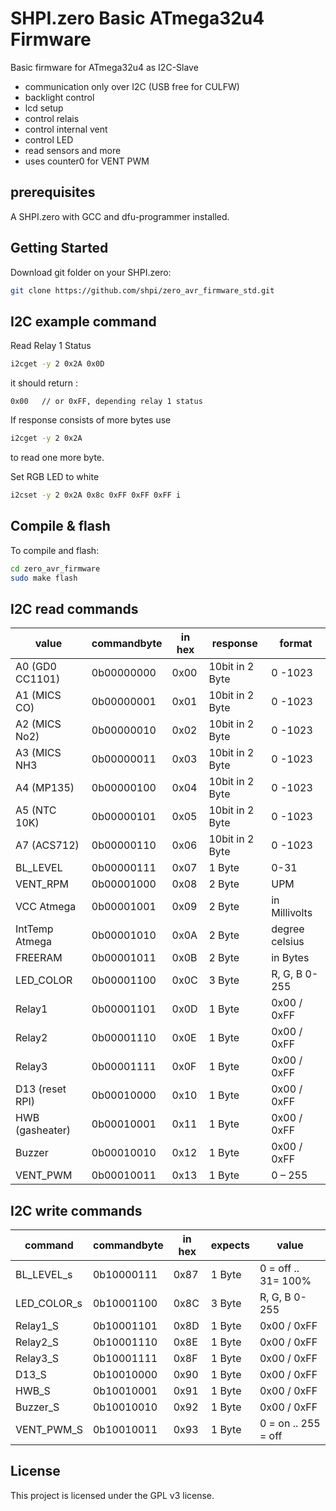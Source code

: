 # SHPI.zero Basic ATmega32u4 Firmware

Basic firmware for ATmega32u4 as I2C-Slave

- communication only over I2C (USB free for CULFW)
- backlight control
- lcd setup
- control relais
- control internal vent
- control LED
- read sensors and more
- uses counter0 for VENT PWM

## prerequisites
A SHPI.zero with GCC and dfu-programmer installed.



## Getting Started

Download git folder on your SHPI.zero:
```bash
git clone https://github.com/shpi/zero_avr_firmware_std.git
```



## I2C example command

Read Relay 1 Status

```bash
i2cget -y 2 0x2A 0x0D             

```
it should return :
```
0x00   // or 0xFF, depending relay 1 status 
```

If response consists of more bytes use

```bash
i2cget -y 2 0x2A    

```
to read one more byte.

Set RGB LED to white


```bash
i2cset -y 2 0x2A 0x8c 0xFF 0xFF 0xFF i    

```




## Compile & flash
To compile and flash:
```bash
cd zero_avr_firmware
sudo make flash
```

## I2C read commands									
										
|	value	|	commandbyte	|	in hex	|	response	|	format		|
|---------------|	----------	|--------------	|	----------	|	----------	|
|A0 (GD0 CC1101)|	0b00000000	|	0x00	|	10bit in 2 Byte	|	0 -1023		|
|A1 (MICS CO)	|	0b00000001	|	0x01	|	10bit in 2 Byte	|	0 -1023		|
|A2 (MICS No2)	|	0b00000010	|	0x02	|	10bit in 2 Byte	|	0 -1023		|
|A3 (MICS NH3	|	0b00000011	|	0x03	|	10bit in 2 Byte	|	0 -1023		|
|A4 (MP135)	|	0b00000100	|	0x04	|	10bit in 2 Byte	|	0 -1023		|
|A5 (NTC 10K)	|	0b00000101	|	0x05	|	10bit in 2 Byte	|	0 -1023		|
|A7 (ACS712)	|	0b00000110	|	0x06	|	10bit in 2 Byte	|	0 -1023		|
|BL_LEVEL	|	0b00000111	|	0x07	|	1 Byte		|	0-31		|
|VENT_RPM	|	0b00001000	|	0x08	|	2 Byte		|	UPM		|
|VCC Atmega	|	0b00001001	|	0x09	|	2 Byte		|	in Millivolts	|
|IntTemp Atmega	|	0b00001010	|	0x0A	|	2 Byte		|	degree celsius	|
|FREERAM	|	0b00001011	|	0x0B	|	2 Byte		|	in Bytes	|
|LED_COLOR	|	0b00001100	|	0x0C	|	3 Byte		|	R, G, B 0-255	|
|Relay1		|	0b00001101	|	0x0D	|	1 Byte		|	0x00 / 0xFF	|
|Relay2		|	0b00001110	|	0x0E	|	1 Byte		|	0x00 / 0xFF	|
|Relay3		|	0b00001111	|	0x0F	|	1 Byte		|	0x00 / 0xFF	|
|D13 (reset RPI)|	0b00010000	|	0x10	|	1 Byte		|	0x00 / 0xFF	|
|HWB (gasheater)|	0b00010001	|	0x11	|	1 Byte		|	0x00 / 0xFF	|
|Buzzer		|	0b00010010	|	0x12	|	1 Byte		|	0x00 / 0xFF	|
|VENT_PWM	|	0b00010011	|	0x13	|	1 Byte		|	0 – 255		|
										
## I2C write commands									

|	command		|	commandbyte	|	in hex	|	expects	|	value			|
|	----------	|	----------	|----------	|----------	|	----------		|
|	BL_LEVEL_s	|	0b10000111	|	0x87	|	1 Byte	|	0 = off .. 31= 100%	|
|	LED_COLOR_s	|	0b10001100	|	0x8C	|	3 Byte	|	R, G, B 0-255		|
|	Relay1_S	|	0b10001101	|	0x8D	|	1 Byte	|	0x00 / 0xFF		|
|	Relay2_S	|	0b10001110	|	0x8E	|	1 Byte	|	0x00 / 0xFF		|
|	Relay3_S	|	0b10001111	|	0x8F	|	1 Byte	|	0x00 / 0xFF		|
|	D13_S		|	0b10010000	|	0x90	|	1 Byte	|	0x00 / 0xFF		|
|	HWB_S		|	0b10010001	|	0x91	|	1 Byte	|	0x00 / 0xFF		|
|	Buzzer_S	|	0b10010010	|	0x92	|	1 Byte	|	0x00 / 0xFF		|
|	VENT_PWM_S	|	0b10010011	|	0x93	|	1 Byte	|	0 = on .. 255 = off	|


## License

This project is licensed under the GPL v3 license.
